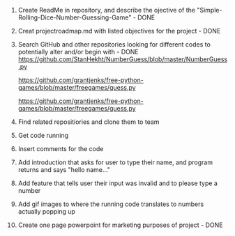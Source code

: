 1. Create ReadMe in repository, and describe the ojective of the "Simple-Rolling-Dice-Number-Guessing-Game" - DONE
2. Creat projectroadmap.md with listed objectives for the project - DONE
2. Search GitHub and other repositories looking for different codes to potentially alter and/or begin with - DONE
   https://github.com/StanHekht/NumberGuess/blob/master/NumberGuess.py
  
    https://github.com/grantjenks/free-python-games/blob/master/freegames/guess.py
  
    https://github.com/grantjenks/free-python-games/blob/master/freegames/guess.py
3. Find related repositiories and clone them to team
4. Get code running
5. Insert comments for the code
6. Add introduction that asks for user to type their name, and program returns and says "hello name..."
7. Add feature that tells user their input was invalid and to please type a number
8. Add gif images to where the running code translates to numbers actually popping up
9. Create one page powerpoint for marketing purposes of project - DONE

